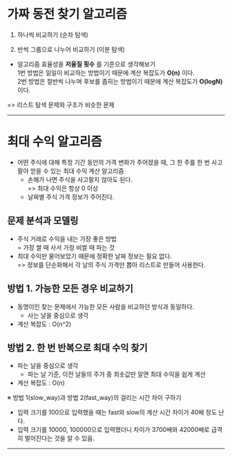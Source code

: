 # 가짜 동전 찾기 알고리즘

1. 하나씩 비교하기 (순차 탐색)

2. 반씩 그룹으로 나누어 비교하기 (이분 탐색)

- 알고리즘 효율성을 **저울질 횟수** 를 기준으로 생각해보기  
1번 방법은 일일이 비교하는 방법이기 때문에 계산 복잡도가 **O(n)** 이다.  
2번 방법은 절반씩 나누며 후보를 좁히는 방법이기 때문에 계산 복잡도가 **O(logN)** 이다.

=> 리스트 탐색 문제와 구조가 비슷한 문제

---

# 최대 수익 알고리즘

- 어떤 주식에 대해 특정 기간 동안의 가격 변화가 주어졌을 때, 그 한 주를 한 번 사고팔아 얻을 수 있는 최대 수익 계산 알고리즘
    - 손해가 나면 주식을 사고팔지 않아도 된다.  
        => 최대 수익은 항상 0 이상
    - 날짜별 주식 가격 정보가 주어진다.

## 문제 분석과 모델링

- 주식 거래로 수익을 내는 가장 좋은 방법  
    = 가장 쌀 때 사서 가장 비쌀 때 파는 것
- 최대 수익만 물어보았기 때문에 정확한 날짜 정보는 필요 없다.  
    => 정보를 단순화해서 각 날의 주식 가격만 뽑아 리스트로 만들어 사용한다.

## 방법 1. 가능한 모든 경우 비교하기

- 동명이인 찾는 문제에서 가능한 모든 사람을 비교하던 방식과 동일하다.
    - 사는 날을 중심으로 생각
- 계산 복잡도 : O(n^2)

## 방법 2. 한 번 반복으로 최대 수익 찾기

- 파는 날을 중심으로 생각
    - 파는 날 기준, 이전 날들의 주가 중 최솟값만 알면 최대 수익을 쉽게 계산
- 계산 복잡도 : O(n)

※ 방법 1(slow_way)과 방법 2(fast_way)의 걸리는 시간 차이 구하기

- 입력 크기를 100으로 입력했을 때는 fast와 slow의 계산 시간 차이가 40배 정도 난다.
- 입력 크기를 10000, 100000으로 입력했더니 차이가 3700배와 42000배로 급격히 벌어진다는 것을 알 수 있음.

---
